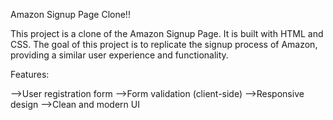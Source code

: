 Amazon Signup Page Clone!!

This project is a clone of the Amazon Signup Page. It is built with HTML and CSS. 
The goal of this project is to replicate the signup process of Amazon, providing a similar user experience and functionality.

Features:

-->User registration form
-->Form validation (client-side)
-->Responsive design
-->Clean and modern UI
